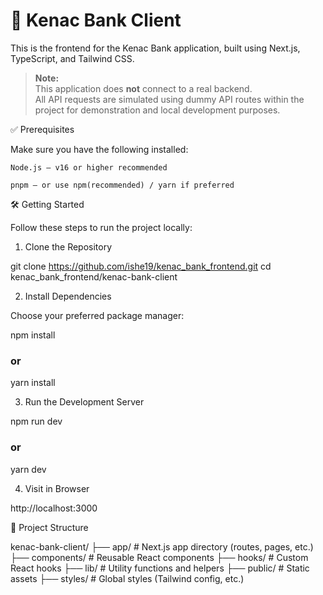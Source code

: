 # 🚀 Kenac Bank Client

This is the frontend for the Kenac Bank application, built using Next.js, TypeScript, and Tailwind CSS.

> **Note:**  
> This application does **not** connect to a real backend.  
> All API requests are simulated using dummy API routes within the project for demonstration and local development purposes.

✅ Prerequisites

Make sure you have the following installed:

    Node.js — v16 or higher recommended

    pnpm — or use npm(recommended) / yarn if preferred

🛠 Getting Started

Follow these steps to run the project locally:
1. Clone the Repository

git clone https://github.com/ishe19/kenac_bank_frontend.git
cd kenac_bank_frontend/kenac-bank-client

2. Install Dependencies

Choose your preferred package manager:

npm install
### or
yarn install

3. Run the Development Server

npm run dev
### or
yarn dev

4. Visit in Browser

http://localhost:3000

🧱 Project Structure

kenac-bank-client/
├── app/         # Next.js app directory (routes, pages, etc.)
├── components/  # Reusable React components
├── hooks/       # Custom React hooks
├── lib/         # Utility functions and helpers
├── public/      # Static assets
├── styles/      # Global styles (Tailwind config, etc.)

